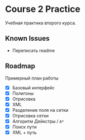 # Course 2 Practice

Учебная практика второго курса.

## Known Issues

- Переписать readme

## Roadmap

Примерный план работы

- [x] Базовый интерфейс
- [x] Полигоны
- [x] Отрисовка
- [x] XML
- [x] Разделение поля на сетки
- [x] Отрисовка сетки
- [x] Алгоритм Дейкстры / `A*`
- [x] Поиск пути
- [x] XML + путь